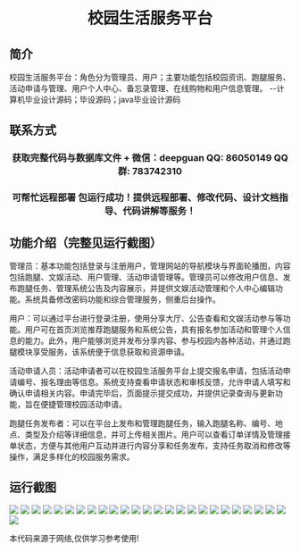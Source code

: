 <p><h1 align="center">校园生活服务平台</h1></p>

## 简介
校园生活服务平台：角色分为管理员、用户；主要功能包括校园资讯、跑腿服务、活动申请与管理、用户个人中心、备忘录管理、在线购物和用户信息管理。    --计算机毕业设计源码；毕设源码；java毕业设计源码


## 联系方式
<p><h3 align="center">获取完整代码与数据库文件 + 微信：deepguan QQ: 86050149 QQ群: 783742310</h3></p>
<p><h3 align="center">可帮忙远程部署 包运行成功！提供远程部署、修改代码、设计文档指导、代码讲解等服务！</h3></p>

## 功能介绍（完整见运行截图）
管理员：基本功能包括登录与注册用户，管理网站的导航模块与界面轮播图，内容包括跑腿、文娱活动、用户管理、活动申请管理等。管理员可以修改用户信息、发布跑腿任务、管理系统公告及内容展示，并提供文娱活动管理和个人中心编辑功能。系统具备修改密码功能和综合管理服务，侧重后台操作。

用户：可以通过平台进行登录注册，使用分享大厅、公告查看和文娱活动参与等功能。用户可在首页浏览推荐跑腿服务和系统公告，具有报名参加活动和管理个人信息的能力。此外，用户能够浏览并发布分享内容、参与校园内各种活动，并通过跑腿模块享受服务，该系统便于信息获取和资源申请。

活动申请人员：活动申请者可以在校园生活服务平台上提交报名申请，包括活动申请编号、报名理由等信息。系统支持查看申请状态和审核反馈，允许申请人填写和确认申请相关内容。申请完毕后，页面提示提交成功，并提供记录查询与更新功能，旨在便捷管理校园活动申请。

跑腿任务发布者：可以在平台上发布和管理跑腿任务，输入跑腿名称、编号、地点、类型及介绍等详细信息，并可上传相关图片。用户可以查看订单详情及管理接单状态，方便与其他用户互动并进行内容分享和任务发布，支持任务取消和修改等操作，满足多样化的校园服务需求。


## 运行截图
![](img/001.jpg)
![](img/002.jpg)
![](img/003.jpg)
![](img/004.jpg)
![](img/005.jpg)
![](img/006.jpg)
![](img/007.jpg)
![](img/008.jpg)
![](img/009.jpg)
![](img/010.jpg)
![](img/011.jpg)
![](img/012.jpg)
![](img/013.jpg)
![](img/014.jpg)
![](img/015.jpg)
![](img/016.jpg)
![](img/017.jpg)
![](img/018.jpg)
![](img/019.jpg)
![](img/020.jpg)
![](img/021.jpg)
![](img/022.jpg)
![](img/023.jpg)
![](img/024.jpg)
![](img/025.jpg)
![](img/026.jpg)

<p>本代码来源于网络,仅供学习参考使用!</p>
